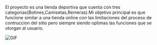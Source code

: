 El proyecto es una tienda deportiva que cuenta con tres categorias(Botines,Camisetas,Remeras).Mi objetivo principal es que funcione similar a una tienda online con las limitaciones del proceso de contruccion del sitio pero siempre siendo optimas las funciones que se otorgan al usuario. 

![GIF](https://user-images.githubusercontent.com/36220460/120962673-906a9e80-c736-11eb-9db4-04907a2855d3.gif)
